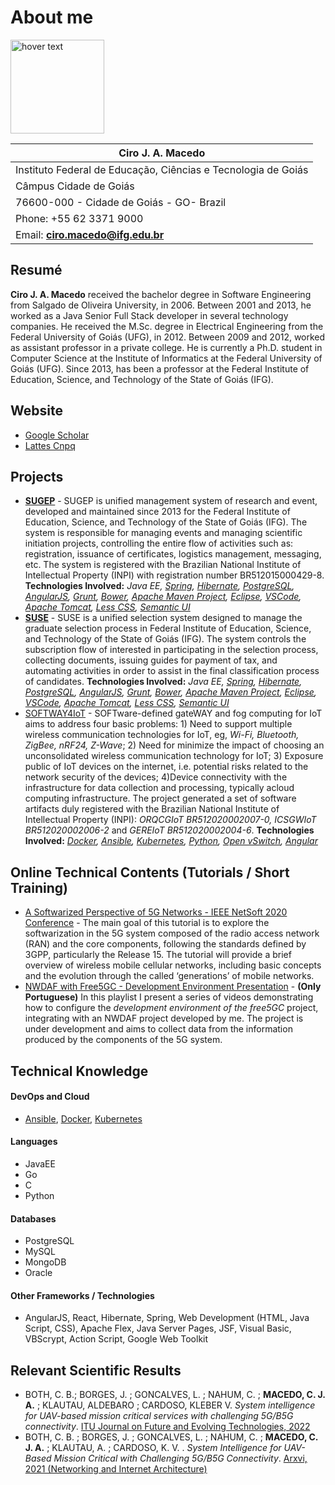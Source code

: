 # About me 

<p>
  <img src="https://netsoft2020.ieee-netsoft.org/wp-content/uploads/sites/116/2020/05/tutorial_4_4.jpg" width="150" title="hover text">
</p>

|Ciro J. A. Macedo                                            |
| ----------------------------------------------------------- |
|Instituto Federal de Educação, Ciências e Tecnologia de Goiás|
|Câmpus Cidade de Goiás                                       |
|76600-000 - Cidade de Goiás - GO- Brazil                     |
|Phone: +55 62 3371 9000                                      |
|Email: <b>ciro.macedo@ifg.edu.br</b>                         |
## Resumé
<b>Ciro J. A. Macedo</b> received the bachelor degree in Software Engineering from Salgado de Oliveira University, in 2006. Between 2001 and 2013, he worked as a Java Senior Full Stack  developer in several technology companies. He received the M.Sc. degree in Electrical Engineering from the Federal University of Goiás (UFG), in 2012. Between 2009 and 2012, worked as assistant professor in a private college. He is currently a Ph.D. student in Computer Science at the Institute of Informatics at the Federal University of Goiás (UFG). Since 2013, has been a professor at the Federal Institute of Education, Science, and Technology of the State of Goiás (IFG).

## Website
- [Google Scholar](https://scholar.google.com.br/citations?user=GMxi-B8AAAAJ)
- [Lattes Cnpq](http://lattes.cnpq.br/7461921402514789)

## Projects
- <b>[SUGEP](https://sugep.ifg.edu.br/eventos/#/)</b> - SUGEP is unified management system of research and event, developed and maintained since 2013 for the Federal Institute of Education, Science, and Technology of the State of Goiás (IFG). The system is responsible for managing events and managing scientific initiation projects, controlling the entire flow of activities such as: registration, issuance of certificates, logistics management, messaging, etc. The system is registered with the Brazilian National Institute of Intellectual Property (INPI) with registration number BR512015000429-8. __Technologies Involved:__ *Java EE, [Spring](https://spring.io), [Hibernate](https://hibernate.org/), [PostgreSQL](https://www.postgresql.org/), [AngularJS](https://angularjs.org/), [Grunt](https://gruntjs.com/), [Bower](https://bower.io/), [Apache Maven Project](https://maven.apache.org/what-is-maven.html), [Eclipse](https://www.eclipse.org/), [VSCode](https://code.visualstudio.com/), [Apache Tomcat](https://tomcat.apache.org/), [Less CSS](https://lesscss.org/), [Semantic UI](https://semantic-ui.com/)*
- <b>[SUSE](http://suse.ifg.edu.br/suse/#/)</b> - SUSE is a unified selection system designed to manage the graduate selection process in Federal Institute of Education, Science, and Technology of the State of Goiás (IFG). The system controls the subscription flow of interested in participating in the selection process, collecting documents, issuing guides for payment of tax, and automating activities in order to assist in the final classification process of candidates. __Technologies Involved:__ *Java EE, [Spring](https://spring.io), [Hibernate](https://hibernate.org/), [PostgreSQL](https://www.postgresql.org/), [AngularJS](https://angularjs.org/), [Grunt](https://gruntjs.com/), [Bower](https://bower.io/), [Apache Maven Project](https://maven.apache.org/what-is-maven.html), [Eclipse](https://www.eclipse.org/), [VSCode](https://code.visualstudio.com/), [Apache Tomcat](https://tomcat.apache.org/), [Less CSS](https://lesscss.org/), [Semantic UI](https://semantic-ui.com/)*
- [SOFTWAY4IoT](https://github.com/sw4iot) - SOFTware-defined gateWAY and fog computing for IoT aims to address four basic problems: 1) Need to support multiple wireless communication technologies for IoT, eg, *Wi-Fi, Bluetooth, ZigBee, nRF24, Z-Wave*; 2) Need for minimize the impact of choosing an unconsolidated wireless communication technology for IoT; 3) Exposure public of IoT devices on the internet, i.e. potential risks related to the network security of the devices; 4)Device connectivity with the infrastructure for data collection and processing, typically acloud computing infrastructure. The project generated a set of software artifacts duly registered with the Brazilian National Institute of Intellectual Property (INPI): _ORQCGIoT BR512020002007-0, ICSGWIoT BR512020002006-2_ and _GEREIoT BR512020002004-6_. __Technologies Involved:__ *[Docker](https://www.docker.com/), [Ansible](https://www.ansible.com/), [Kubernetes](https://kubernetes.io/), [Python](https://www.python.org/), [Open vSwitch](https://www.openvswitch.org/), [Angular](https://angular.io/)*

## Online Technical Contents (Tutorials / Short Training)
- [A Softwarized Perspective of 5G Networks - IEEE NetSoft 2020 Conference](https://ieeetv.ieee.org/tutorial-4-a-softwarized-perspective-of-5g-networks-netsoft-2020-conference) - The main goal of this tutorial is to explore the softwarization in the 5G system composed of the radio access network (RAN) and the core components, following the standards defined by 3GPP, particularly the Release 15. The tutorial will provide a brief overview of wireless mobile cellular networks, including basic concepts and the evolution through the called ‘generations’ of mobile networks. 
- [NWDAF with Free5GC - Development Environment Presentation](https://youtube.com/playlist?list=PLE1dbu0BEXvEL23gptSgux8gPmuLmyQOm) - **(Only Portuguese)** In this playlist I present a series of videos demonstrating how to configure the _development environment of the free5GC_ project, integrating with an NWDAF project developed by me. The project is under development and aims to collect data from the information produced by the components of the 5G system.

## Technical Knowledge
#### DevOps and Cloud
- [Ansible](https://www.ansible.com/), [Docker](https://www.docker.com/), [Kubernetes](https://kubernetes.io/)
#### Languages
- JavaEE 
- Go 
- C 
- Python
#### Databases
- PostgreSQL
- MySQL
- MongoDB
- Oracle
#### Other Frameworks / Technologies
- AngularJS, React, Hibernate, Spring, Web Development (HTML, Java Script, CSS), Apache Flex, Java Server Pages, JSF, Visual Basic, VBScrypt, Action Script, Google Web Toolkit 

## Relevant Scientific Results
- BOTH, C. B.; BORGES, J. ; GONCALVES, L. ; NAHUM, C. ; **MACEDO, C. J. A.** ; KLAUTAU, ALDEBARO ; CARDOSO, KLEBER V.  _System intelligence for UAV-based mission critical services with challenging 5G/B5G connectivity_. [ITU Journal on Future and Evolving Technologies, 2022](https://www.itu.int/pub/S-JNL-VOL3.ISSUE1-2022-A06)
- BOTH, C. B. ; BORGES, J. ; GONCALVES, L. ; NAHUM, C. ; **MACEDO, C. J. A.** ; KLAUTAU, A. ; CARDOSO, K. V. . _System Intelligence for UAV-Based Mission Critical with Challenging 5G/B5G Connectivity_. [Arxvi, 2021 (Networking and Internet Architecture)](https://arxiv.org/abs/2102.02318)
